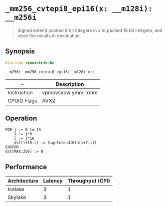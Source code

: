 `_mm256_cvtepi8_epi16(x: __m128i): __m256i`
===========================================

> Signed extend packed 8 bit integers in x to packed 16 bit integers, and store the results in destination.

## Synopsis

```c
#include <immintrin.h>

__m256i _mm256_cvtepi8_epi16(__m128i x);
```

| -           | Description        |
| ----------- | ------------------ |
| Instruction | vpmovsxbw ymm, xmm |
| CPUID Flags | AVX2               |

## Operation

```
FOR j := 0 to 15
	i := j*8
	l := j*16
	dst[l+15:l] := SignExtend16(a[i+7:i])
ENDFOR
dst[MAX:256] := 0
```

## Performance

| Architecture | Latency | Throughput (CPI) |
| ------------ | ------- | ---------------- |
| Icelake      | 3       | 1                |
| Skylake      | 3       | 1                |
